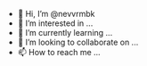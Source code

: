- 👋 Hi, I’m @nevvrmbk
- 👀 I’m interested in ...
- 🌱 I’m currently learning ...
- 💞️ I’m looking to collaborate on ...
- 📫 How to reach me ...

<!---
nevvrmbk/nevvrmbk is a ✨ special ✨ repository because its `README.md` (this file) appears on your GitHub profile.
You can click the Preview link to take a look at your changes.
--->
